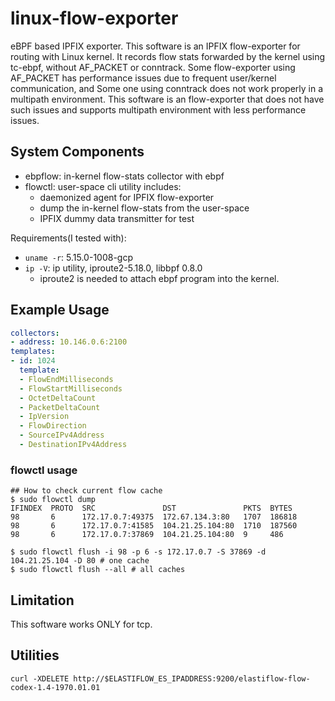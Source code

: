 # linux-flow-exporter

eBPF based IPFIX exporter. This software is an IPFIX flow-exporter for routing
with Linux kernel. It records flow stats forwarded by the kernel using tc-ebpf,
without AF_PACKET or conntrack. Some flow-exporter using AF_PACKET has
performance issues due to frequent user/kernel communication, and Some one using
conntrack does not work properly in a multipath environment. This software is an
flow-exporter that does not have such issues and supports multipath environment
with less performance issues.

## System Components

- ebpflow: in-kernel flow-stats collector with ebpf
- flowctl: user-space cli utility includes:
  - daemonized agent for IPFIX flow-exporter
  - dump the in-kernel flow-stats from the user-space
  - IPFIX dummy data transmitter for test

Requirements(I tested with):
- `uname -r`: 5.15.0-1008-gcp
- `ip -V`: ip utility, iproute2-5.18.0, libbpf 0.8.0
  - iproute2 is needed to attach ebpf program into the kernel.

## Example Usage

```yaml
collectors:
- address: 10.146.0.6:2100
templates:
- id: 1024
  template:
  - FlowEndMilliseconds
  - FlowStartMilliseconds
  - OctetDeltaCount
  - PacketDeltaCount
  - IpVersion
  - FlowDirection
  - SourceIPv4Address
  - DestinationIPv4Address
```

### flowctl usage
```shell
## How to check current flow cache
$ sudo flowctl dump
IFINDEX  PROTO  SRC               DST               PKTS  BYTES
98       6      172.17.0.7:49375  172.67.134.3:80   1707  186818
98       6      172.17.0.7:41585  104.21.25.104:80  1710  187560
98       6      172.17.0.7:37869  104.21.25.104:80  9     486

$ sudo flowctl flush -i 98 -p 6 -s 172.17.0.7 -S 37869 -d 104.21.25.104 -D 80 # one cache
$ sudo flowctl flush --all # all caches
```

## Limitation

This software works ONLY for tcp.

## Utilities

```
curl -XDELETE http://$ELASTIFLOW_ES_IPADDRESS:9200/elastiflow-flow-codex-1.4-1970.01.01
```
